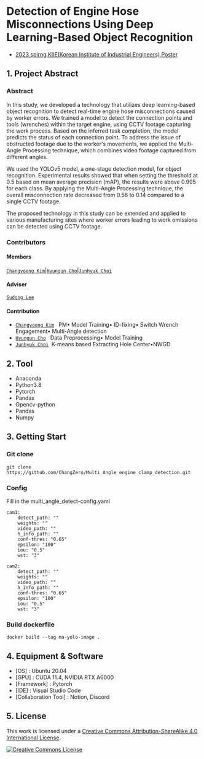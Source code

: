 # Detection of Engine Hose Misconnections Using Deep Learning-Based Object Recognition

-   [2023 spirng KIIE(Korean Institute of Industrial Engineers) Poster]()

## 1. Project Abstract

### Abstract

In this study, we developed a technology that utilizes deep learning-based object recognition to detect real-time engine hose misconnections caused by worker errors. We trained a model to detect the connection points and tools (wrenches) within the target engine, using CCTV footage capturing the work process. Based on the inferred task completion, the model predicts the status of each connection point. To address the issue of obstructed footage due to the worker's movements, we applied the Multi-Angle Processing technique, which combines video footage captured from different angles.

We used the YOLOv5 model, a one-stage detection model, for object recognition. Experimental results showed that when setting the threshold at 0.5 based on mean average precision (mAP), the results were above 0.995 for each class. By applying the Multi-Angle Processing technique, the overall misconnection rate decreased from 0.58 to 0.14 compared to a single CCTV footage.

The proposed technology in this study can be extended and applied to various manufacturing sites where worker errors leading to work omissions can be detected using CCTV footage.

### Contributors

#### Members

[`Changyoeng Kim`](https://github.com/ChangZero)|[`Hyungun Cho`](https://github.com/Chohyungun)|[`Junhyuk Choi`](https://github.com/sxs770)

#### Adviser
[`Sudong Lee`](https://dais.ulsan.ac.kr/)

#### Contribution
- [`Changyoeng Kim`](https://github.com/ChangZero) &nbsp; PM• Model Training• ID-fixing• Switch Wrench Engagement• Multi-Angle detection
- [`Hyungun Cho`](https://github.com/Chohyungun) &nbsp; Data Preprocessing• Model Training  
- [`Junhyuk Choi`](https://github.com/sxs770)&nbsp; K-means based Extracting Hole Center•NWGD 

## 2. Tool

-   Anaconda
-   Python3.8
-   Pytorch
-   Pandas
-   Opencv-python
-   Pandas
-   Numpy

## 3. Getting Start

### Git clone
```
git clone https://github.com/ChangZero/Multi_Angle_engine_clamp_detection.git
```

### Config
Fill in the multi_angle_detect-config.yaml
```
cam1:
    detect_path: ""
    weights: ""
    video_path: ""
    h_info_path: ""
    conf-thres: "0.65"
    epsilon: "100"
    iou: "0.5"
    wst: "3"

cam2:
    detect_path: ""
    weights: ""
    video_path: ""
    h_info_path: ""
    conf-thres: "0.65"
    epsilon: "100"
    iou: "0.5"
    wst: "3"
```

### Build dockerfile
```
docker build --tag ma-yolo-image .
```

## 4. Equipment & Software
- [OS] : Ubuntu 20.04
- [GPU] : CUDA 11.4, NVIDIA RTX A6000
- [Framework] : Pytorch
- [IDE] : Visual Studio Code
- [Collaboration Tool] : Notion, Discord

## 5. License

This work is licensed under a <a rel="license" href="http://creativecommons.org/licenses/by-sa/4.0/">Creative Commons Attribution-ShareAlike 4.0 International License</a>.

<a rel="license" href="http://creativecommons.org/licenses/by-sa/4.0/"><img alt="Creative Commons License" style="border-width:0" src="https://i.creativecommons.org/l/by-sa/4.0/88x31.png" /></a><br />

